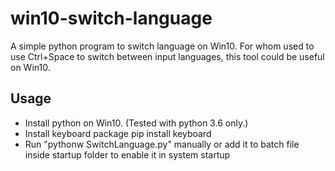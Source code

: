win10-switch-language
========

A simple python program to switch language on Win10. For whom used to use Ctrl+Space to switch between input languages, this tool could be useful on Win10.


## Usage

- Install python on Win10. (Tested with python 3.6 only.)
- Install keyboard package
	pip install keyboard
- Run "pythonw SwitchLanguage.py" manually or add it to batch file inside startup folder to enable it in system startup